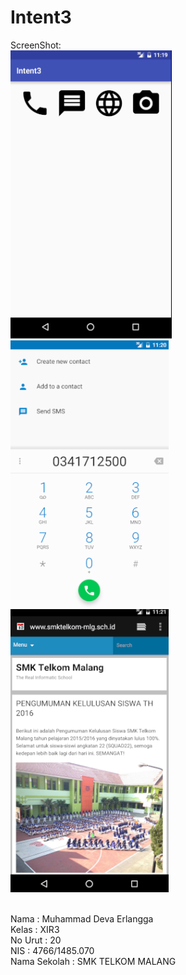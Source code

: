 # Intent3

ScreenShot:
<br><img src="https://github.com/erlangga87/Intent3/blob/master/intent3%2C1.PNG"/>
<br><img src="https://github.com/erlangga87/Intent3/blob/master/intent3%2C2.PNG"/>
<br><img src="https://github.com/erlangga87/Intent3/blob/master/intent3%2C3.PNG"/>


<br>Nama          : Muhammad Deva Erlangga
<br>Kelas         : XIR3
<br>No Urut       : 20
<br>NIS           : 4766/1485.070
<br>Nama Sekolah  : SMK TELKOM MALANG
